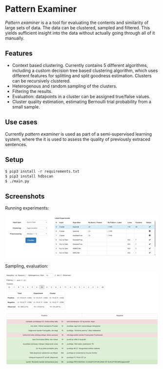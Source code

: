 # Pattern Examiner
*Pattern examiner* is a a tool for evaluating the contents and similarity of large sets of data. The data can be clustered, sampled and filtered. This yields sufficient insight into the data without actually going through all of it manually.

## Features
* Context based clustering. Currently contains 5 different algorithms, including a custom decision tree based clustering algorithm, which uses different features for splitting and split goodness estimation. Clusters can be recursively clustered.
* Heterogenous and random sampling of the clusters. 
* Filtering the results.
* Evaluation: datapoints in a cluster can be assigned true/false values. 
* Cluster quality estimation, estimating Bernoulli trial probability from a small sample.

## Use cases
Currently *pattern examiner* is used as part of a semi-supervised learning system, where the it is used to assess the quality of previously extraced sentences. 

## Setup

    $ pip3 install -r requirements.txt
    $ pip3 install hdbscan
    $ ./main.py


## Screenshots

Running experiments:

![alt text](docs/img/experiments.png "experiments")

Sampling, evaluation:

![alt text](docs/img/evaluation.png "evaluation")


